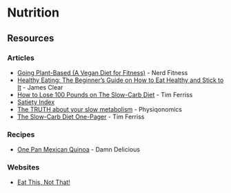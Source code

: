 # Nutrition

## Resources

### Articles

* [Going Plant-Based \(A Vegan Diet for Fitness\)](https://www.nerdfitness.com/blog/how-to-eat-a-plant-based-diet-a-scientific-look-at-going-vegan-safely/) - Nerd Fitness
* [Healthy Eating: The Beginner’s Guide on How to Eat Healthy and Stick to It](https://jamesclear.com/eat-healthy) - James Clear
* [How to Lose 100 Pounds on The Slow-Carb Diet](https://tim.blog/2012/07/12/how-to-lose-100-pounds/) - Tim Ferriss
* [Satiety Index](https://www.diabetesnet.com/food-diabetes/satiety-index/)
* [The TRUTH about your slow metabolism](https://physiqonomics.com/slow-metabolism/) - Physiqonomics
* [The Slow-Carb Diet One-Pager](https://tim.blog/wp-content/uploads/2019/07/tim_ferriss_the-4-hour-chef_one_pager_slow_carb_diet.pdf) - Tim Ferriss

### Recipes

* [One Pan Mexican Quinoa](https://damndelicious.net/2014/04/09/one-pan-mexican-quinoa/) - Damn Delicious

### Websites

* [Eat This, Not That!](https://www.eatthis.com/)

